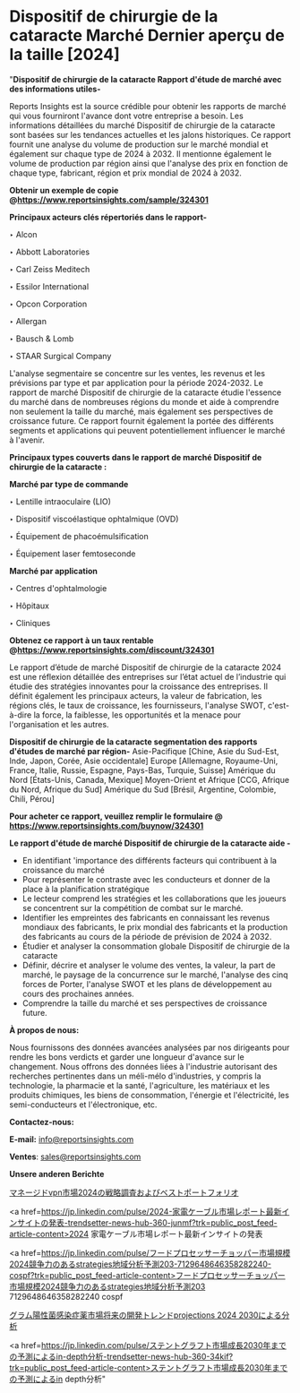 # Dispositif de chirurgie de la cataracte Marché Dernier aperçu de la taille [2024]

"<strong>Dispositif de chirurgie de la cataracte Rapport d'étude de marché avec des informations utiles-</strong>

Reports Insights est la source crédible pour obtenir les rapports de marché qui vous fourniront l'avance dont votre entreprise a besoin. Les informations détaillées du marché Dispositif de chirurgie de la cataracte sont basées sur les tendances actuelles et les jalons historiques. Ce rapport fournit une analyse du volume de production sur le marché mondial et également sur chaque type de 2024 à 2032. Il mentionne également le volume de production par région ainsi que l'analyse des prix en fonction de chaque type, fabricant, région et prix mondial de 2024 à 2032.

<strong><b>Obtenir un exemple de copie @</b></strong><a href=https://www.reportsinsights.com/sample/324301><strong><b>https://www.reportsinsights.com/sample/324301</b></strong></a>

<b>Principaux acteurs clés répertoriés dans le rapport-</b>

<b> </b>‣ Alcon

‣ Abbott Laboratories

‣ Carl Zeiss Meditech

‣ Essilor International

‣ Opcon Corporation

‣ Allergan

‣ Bausch & Lomb

‣ STAAR Surgical Company

L'analyse segmentaire se concentre sur les ventes, les revenus et les prévisions par type et par application pour la période 2024-2032. Le rapport de marché Dispositif de chirurgie de la cataracte étudie l'essence du marché dans de nombreuses régions du monde et aide à comprendre non seulement la taille du marché, mais également ses perspectives de croissance future. Ce rapport fournit également la portée des différents segments et applications qui peuvent potentiellement influencer le marché à l'avenir.

<strong>Principaux types couverts dans le rapport de marché Dispositif de chirurgie de la cataracte :</strong>

<strong>Marché par type de commande</Strong>

‣ Lentille intraoculaire (LIO)

‣ Dispositif viscoélastique ophtalmique (OVD)

‣ Équipement de phacoémulsification

‣ Équipement laser femtoseconde

<strong>Marché par application</Strong>

‣ Centres d'ophtalmologie

‣ Hôpitaux

‣ Cliniques

<strong><b>Obtenez ce rapport à un taux rentable @</b></strong><a href=https://www.reportsinsights.com/discount/324301><strong><b>https://www.reportsinsights.com/discount/324301</b></strong></a>

Le rapport d’étude de marché Dispositif de chirurgie de la cataracte 2024 est une réflexion détaillée des entreprises sur l’état actuel de l’industrie qui étudie des stratégies innovantes pour la croissance des entreprises. Il définit également les principaux acteurs, la valeur de fabrication, les régions clés, le taux de croissance, les fournisseurs, l'analyse SWOT, c'est-à-dire la force, la faiblesse, les opportunités et la menace pour l'organisation et les autres.

<strong>Dispositif de chirurgie de la cataracte segmentation des rapports d'études de marché par région-</strong>
Asie-Pacifique [Chine, Asie du Sud-Est, Inde, Japon, Corée, Asie occidentale]
Europe [Allemagne, Royaume-Uni, France, Italie, Russie, Espagne, Pays-Bas, Turquie, Suisse]
Amérique du Nord [États-Unis, Canada, Mexique]
Moyen-Orient et Afrique [CCG, Afrique du Nord, Afrique du Sud]
Amérique du Sud [Brésil, Argentine, Colombie, Chili, Pérou]

<strong>Pour acheter ce rapport, veuillez remplir le formulaire @   <a href=https://www.reportsinsights.com/buynow/324301>https://www.reportsinsights.com/buynow/324301</a></strong>

<strong>Le rapport d'étude de marché Dispositif de chirurgie de la cataracte aide -</strong>
<ul>
  <li>En identifiant 'importance des différents facteurs qui contribuent à la croissance du marché</li>
  <li>Pour représenter le contraste avec les conducteurs et donner de la place à la planification stratégique</li>
  <li>Le lecteur comprend les stratégies et les collaborations que les joueurs se concentrent sur la compétition de combat sur le marché.</li>
  <li>Identifier les empreintes des fabricants en connaissant les revenus mondiaux des fabricants, le prix mondial des fabricants et la production des fabricants au cours de la période de prévision de 2024 à 2032.</li>
  <li>Étudier et analyser la consommation globale Dispositif de chirurgie de la cataracte</li>
  <li>Définir, décrire et analyser le volume des ventes, la valeur, la part de marché, le paysage de la concurrence sur le marché, l'analyse des cinq forces de Porter, l'analyse SWOT et les plans de développement au cours des prochaines années.</li>
  <li>Comprendre la taille du marché et ses perspectives de croissance future.</li>
</ul>
<strong>À propos de nous:</strong>

Nous fournissons des données avancées analysées par nos dirigeants pour rendre les bons verdicts et garder une longueur d'avance sur le changement. Nous offrons des données liées à l'industrie autorisant des recherches pertinentes dans un méli-mélo d'industries, y compris la technologie, la pharmacie et la santé, l'agriculture, les matériaux et les produits chimiques, les biens de consommation, l'énergie et l'électricité, les semi-conducteurs et l'électronique, etc.

<strong>Contactez-nous:</strong>

<strong>E-mail:</strong> <a href=mailto:info@reportsinsights.com>info@reportsinsights.com</a>

<strong>Ventes</strong>: <a href=mailto:sales@reportsinsights.com>sales@reportsinsights.com</a>

<strong>Unsere anderen Berichte</strong>

<a href=https://www.linkedin.com/pulse/マネージドvpn市場2024の戦略調査およびベストポートフォリオ-community-market-research-gumnf/>マネージドvpn市場2024の戦略調査およびベストポートフォリオ</a>

<a href=https://jp.linkedin.com/pulse/2024-家電ケーブル市場レポート最新インサイトの発表-trendsetter-news-hub-360-junmf?trk=public_post_feed-article-content>2024 家電ケーブル市場レポート最新インサイトの発表</a>

<a href=https://jp.linkedin.com/pulse/フードプロセッサーチョッパー市場規模2024競争力のあるstrategies地域分析予測203-7129648646358282240-cospf?trk=public_post_feed-article-content>フードプロセッサーチョッパー市場規模2024競争力のあるstrategies地域分析予測203 7129648646358282240 cospf</a>

<a href=https://www.linkedin.com/pulse/グラム陽性菌感染症薬市場将来の開発トレンドprojections-2024-2030による分析-infopulse-daily-360-h160f/>グラム陽性菌感染症薬市場将来の開発トレンドprojections 2024 2030による分析</a>

<a href=https://jp.linkedin.com/pulse/ステントグラフト市場成長2030年までの予測によるin-depth分析-trendsetter-news-hub-360-34kif?trk=public_post_feed-article-content>ステントグラフト市場成長2030年までの予測によるin depth分析</a>"
